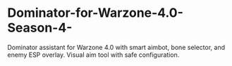 # Dominator-for-Warzone-4.0-Season-4-
Dominator assistant for Warzone 4.0 with smart aimbot, bone selector, and enemy ESP overlay. Visual aim tool with safe configuration.
